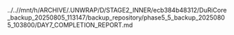 ../..//mnt/h/ARCHIVE/.UNWRAP/D/STAGE2_INNER/ecb384b48312/DuRiCore_backup_20250805_113147/backup_repository/phase5_5_backup_20250805_103800/DAY7_COMPLETION_REPORT.md